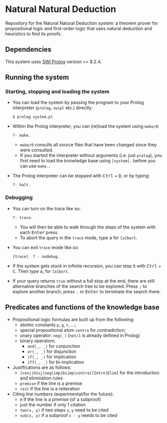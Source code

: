 # Natural Natural Deduction
Repository for the Natural Natural Deduction system: a theorem prover for propositional logic and first-order logic that uses natural deduction and heuristics to find its proofs.

## Dependencies
This system uses [SWI Prolog](https://www.swi-prolog.org/download/stable) version >= 8.2.4.

## Running the system
### Starting, stopping and loading the system
* You can load the system by passing the program to your Prolog interpreter (`prolog`, `swipl` etc.) directly:

      $ prolog system.pl

* Within the Prolog interpreter, you can (re)load the system using `make/0`:

      ?- make.

    * `make/0` consults all source files that have been changed since they were consulted.
    * If you started the interpreter without arguments (i.e. just `prolog`), you first need to load the knowledge base using `[system].` before you can use `make.`.

* The Prolog interpreter can be stopped with <kbd>Ctrl</kbd> + <kbd>D</kbd>, or by typing:

      ?- halt.

### Debugging

* You can turn on the trace like so:

      ?- trace.

    * You will then be able to walk through the steps of the system with each <kbd>Enter</kbd> press.
    * To abort the query in the `trace` mode, type <kbd>a</kbd> for `[a]bort`.

* You can exit `trace` mode like so:

      [trace]  ? - nodebug.

* If the system gets stuck in infinite recursion, you can stop it with <kbd>Ctrl</kbd> + <kbd>C</kbd>. Then type <kbd>a</kbd>, for `[a]bort`.

* If your query returns `true` without a full stop at the end, there are still alternative branches of the search tree to be explored. Press <kbd>;</kbd> to explore another branch, press <kbd>.</kbd> or <kbd>Enter</kbd> to terminate the search there.

## Predicates and functions of the knowledge base

* Propositional logic formulas are built up from the following:
  * atomic constants `p`, `q`, `r`, ...;
  * special propositional atom `contra` for contradiction;
  * unary operator: `neg(_)` (`not/1` is already defined in Prolog)
  * binary operators: 
    * `and(_, _)` for conjunction
    * `or(_, _)` for disjunction
    * `if(_, _)` for implication
    * `iff(_, _)` for bi-implication
* Justifications are as follows:
  * `[conj|disj|neg|imp|biimp|contra][Intro|Elim]` for the introduction and elimination rules
  * `premise` if the line is a premise
  * `reit` if the line is a reiteration
* Citing line numbers (experimental/for the future):
  * `0` if the line is a premise (of a subproof)
  * just the number if only 1 citation
  * `two(x, y)` if two steps `x`, `y` need to be cited
  * `sub(x, y)` if a subproof `x - y` needs to be cited
